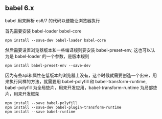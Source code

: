 ## babel 6.x
babel 用来解析 es6/7 的代码以便能让浏览器执行

首先需要安装 babel-loader babel-core

```
npm install --save-dev babel-loader babel-core
```
然后需要设置浏览器版本和一些编译规则要安装 babel-preset-env, 这也可以认为是 babel-loader 的一个参数，是版本规则

```
npm install babel-preset-env --save-dev
```

因为有些api和属性在低版本的浏览器上没有，这个时候就需要创造一个出来，用来执行同样的方法，就需要用 babel-polyfill 和 babel-transform-runtime, babel-polyfill 为全局垫片，用来开发应用，babel-transform-runtime 为局部垫片，用来开发框架

```
npm install --save babel-polyfill
npm install --save-dev babel-plugin-transform-runtime
npm install --save babel-runtime
```

